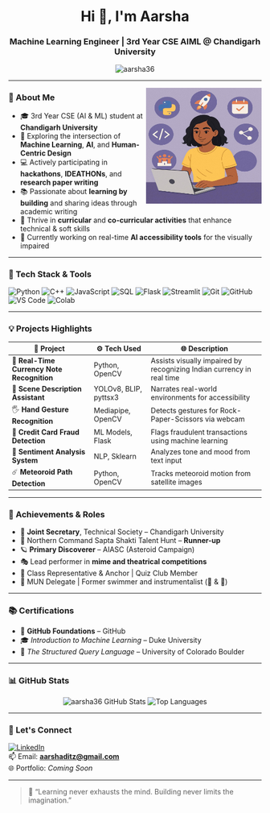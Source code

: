<h1 align="center">Hi 👋, I'm Aarsha</h1>
<h3 align="center">Machine Learning Engineer | 3rd Year CSE AIML @ Chandigarh University</h3>

<p align="center">
  <img src="https://komarev.com/ghpvc/?username=aarsha36&label=Profile%20views&color=0e75b6&style=flat" alt="aarsha36" />
</p>

---

<img align="right" src="multitalented-girl.png.jpg" alt="Multitalented Girl"  width="230" height="230" />


### 🌟 About Me

- 🎓 3rd Year CSE (AI & ML) student at **Chandigarh University**
- 🤖 Exploring the intersection of **Machine Learning**, **AI**, and **Human-Centric Design**
- 💻 Actively participating in **hackathons**, **IDEATHONs**, and **research paper writing**
- 📚 Passionate about **learning by building** and sharing ideas through academic writing
- 🌱 Thrive in **curricular** and **co-curricular activities** that enhance technical & soft skills
- 🔧 Currently working on real-time **AI accessibility tools** for the visually impaired




---

### 🚀 Tech Stack & Tools

![Python](https://img.shields.io/badge/-Python-3776AB?style=for-the-badge&logo=python&logoColor=white)
![C++](https://img.shields.io/badge/-C++-00599C?style=for-the-badge&logo=cplusplus&logoColor=white)
![JavaScript](https://img.shields.io/badge/-JavaScript-F7DF1E?style=for-the-badge&logo=javascript&logoColor=black)
![SQL](https://img.shields.io/badge/-SQL-4479A1?style=for-the-badge&logo=mysql&logoColor=white)
![Flask](https://img.shields.io/badge/-Flask-000000?style=for-the-badge&logo=flask)
![Streamlit](https://img.shields.io/badge/-Streamlit-FF4B4B?style=for-the-badge&logo=streamlit&logoColor=white)
![Git](https://img.shields.io/badge/-Git-F05032?style=for-the-badge&logo=git&logoColor=white)
![GitHub](https://img.shields.io/badge/-GitHub-181717?style=for-the-badge&logo=github&logoColor=white)
![VS Code](https://img.shields.io/badge/-VSCode-007ACC?style=for-the-badge&logo=visual-studio-code)
![Colab](https://img.shields.io/badge/-Google%20Colab-F9AB00?style=for-the-badge&logo=google-colab)

---

### 💡 Projects Highlights

| 📌 Project | ⚙️ Tech Used | 🌐 Description |
|-----------|--------------|----------------|
| 💸 **Real-Time Currency Note Recognition** | Python, OpenCV | Assists visually impaired by recognizing Indian currency in real time |
| 🧠 **Scene Description Assistant** | YOLOv8, BLIP, pyttsx3 | Narrates real-world environments for accessibility |
| 🖐️ **Hand Gesture Recognition** | Mediapipe, OpenCV | Detects gestures for Rock-Paper-Scissors via webcam |
| 🔐 **Credit Card Fraud Detection** | ML Models, Flask | Flags fraudulent transactions using machine learning |
| 💬 **Sentiment Analysis System** | NLP, Sklearn | Analyzes tone and mood from text input |
| ☄️ **Meteoroid Path Detection** | Python, OpenCV | Tracks meteoroid motion from satellite images |

---

### 🏅 Achievements & Roles

- 👥 **Joint Secretary**, Technical Society – Chandigarh University
- 🥈 Northern Command Sapta Shakti Talent Hunt – **Runner-up**
- 🪐 **Primary Discoverer** – AIASC (Asteroid Campaign)
- 🎭 Lead performer in **mime and theatrical competitions**
- 🎤 Class Representative & Anchor | Quiz Club Member
- 🧠 MUN Delegate | Former swimmer and instrumentalist (🎹 & 🎸)


---

### 📚 Certifications

- 🧰 **GitHub Foundations** – GitHub  
- 🎓 *Introduction to Machine Learning* – Duke University  
- 🧠 *The Structured Query Language* – University of Colorado Boulder  

---

### 📊 GitHub Stats

<p align="center">
  <img src="https://github-readme-stats.vercel.app/api?username=aarsha36&show_icons=true&theme=radical" alt="aarsha36 GitHub Stats" />
  <img src="https://github-readme-stats.vercel.app/api/top-langs/?username=aarsha36&layout=compact&theme=radical" alt="Top Languages" />
</p>

---

### 🔗 Let's Connect

[![LinkedIn](https://img.shields.io/badge/-LinkedIn-blue?style=flat-square&logo=Linkedin&logoColor=white&link=https://linkedin.com/in/yourprofile)](https://linkedin.com/in/yourprofile)  
📫 Email: **aarshaditz@gmail.com**  
🌐 Portfolio: *Coming Soon*

---

> 💬 “Learning never exhausts the mind. Building never limits the imagination.”

